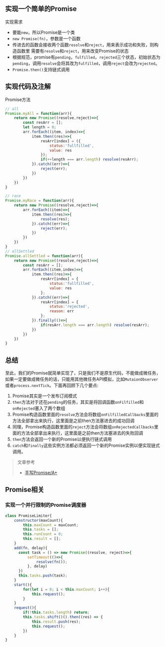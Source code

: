 ## 实现一个简单的Promise

实现需求
- 要能`new`，所以Promise是一个类
- `new Promise(fn)`，参数是一个函数
- 传进去的函数会接收两个函数`resolve`和`reject`，用来表示成功和失败，则构造函数里 需要有`resolve`和`reject`，用来改变Promise的状态
- 根据规范，promise有`pending`，`fulfilled`，`rejected`三个状态，初始状态为`pending`，调用`resolve`会将其改为`fulfilled`，调用`reject`会改为`rejected`。
- `Promise.then()`支持链式调用

## 实现代码及注解

Promise方法
```js
// all
Promise.myAll = function(arr){
    return new Promise((resolve,reject)=>{
        const resArr = [];
        let length = 0;
        arr.forEach((item, index)=>{
            item.then((res)=>{
                resArr[index] = ({
                    status:'fullfilled',
                    value: res
                });
                if(++length === arr.length) resolve(resArr);
            }).catch((err)=>{
                reject(err);
            })
        })
    })
}

// race
Promise.myRace = function(arr){
    return new Promise((resolve,reject)=>{
        arr.forEach((item)=>{
            item.then((res)=>{
                resolve(res);
            }).catch((err)=>{
                reject(err);
            })
        })
    })
}
// allSettled
Promise.allSettled = function(arr){
    return new Promise((resolve,reject)=>{
        const resArr = [];
        arr.forEach((item,index)=>{
            item.then((res)=>{
                resArr[index] = {
                    status:'fullfilled',
                    value: res
                };
            }).catch((err)=>{
                resArr[index] = {
                    status:'rejected',
                    reason: err
                };
            }).finally(()=>{
                if(resArr.length === arr.length) resolve(resArr);
            })
        })
    })
}
```

## 总结

至此，我们的Promise就简单实现了，只是我们不是原生代码，不能做成微任务，如果一定要做成微任务的话，只能用其他微任务API模拟，比如`MutaionObserver`或者`process.nextTick`。下面再回顾下几个要点:

1.  Promise其实是一个发布订阅模式
2.  `then`方法对于还在`pending`的任务，其实是将回调函数`onFilfilled`和`onRejected`塞入了两个数组
3.  Promise构造函数里面的`resolve`方法会将数组`onFilfilledCallbacks`里面的方法全部拿出来执行，这里面是之前then方法塞进去的成功回调
4.  同理，Promise构造函数里面的`reject`方法会将数组`onRejectedCallbacks`里面的方法全部拿出来执行，这里面是之前then方法塞进去的失败回调
5.  `then`方法会返回一个新的Promise以便执行链式调用
6.  `catch`和`finally`这些实例方法都必须返回一个新的Promise实例以便实现链式调用。

> 文章参考
> - [手写Promise/A+](http://www.dennisgo.cn/Articles/JavaScript/Promise.html)

## Promise相关

### 实现一个并行限制的Promise调度器

```js
class PromiseLimiter{
    constructor(maxCount){
        this.maxCount = maxCount;
        this.tasks = [];
        this.runCount = 0;
        this.result = [];
    }
    add(fn, delay){
      const task = () => new Promise((resolve, reject)=>{
          setTimeout(()=>{
              resolve(fn());
          }, delay)
      })
      this.tasks.push(task);
    }
    start(){
        for(let i = 0; i < this.maxCount; i++){
            this.request();
        }
    }
    request(){
        if(!this.tasks.length) return;
        this.tasks.shift()().then((res) => {
            this.result.push(res);
            this.request();
        })
    }
}
```

